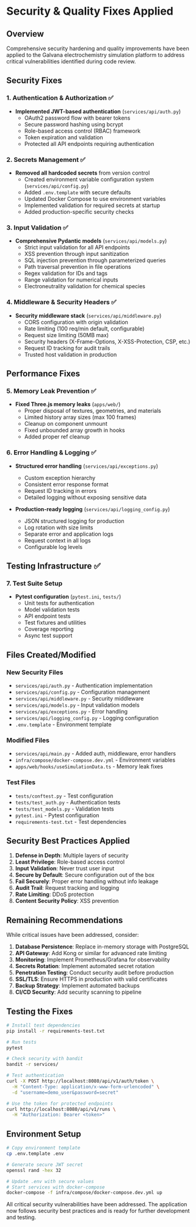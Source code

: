 # Security & Quality Fixes Applied

## Overview
Comprehensive security hardening and quality improvements have been applied to the Galvana electrochemistry simulation platform to address critical vulnerabilities identified during code review.

## Security Fixes

### 1. Authentication & Authorization ✅
- **Implemented JWT-based authentication** (`services/api/auth.py`)
  - OAuth2 password flow with bearer tokens
  - Secure password hashing using bcrypt
  - Role-based access control (RBAC) framework
  - Token expiration and validation
  - Protected all API endpoints requiring authentication

### 2. Secrets Management ✅
- **Removed all hardcoded secrets** from version control
  - Created environment variable configuration system (`services/api/config.py`)
  - Added `.env.template` with secure defaults
  - Updated Docker Compose to use environment variables
  - Implemented validation for required secrets at startup
  - Added production-specific security checks

### 3. Input Validation ✅
- **Comprehensive Pydantic models** (`services/api/models.py`)
  - Strict input validation for all API endpoints
  - XSS prevention through input sanitization
  - SQL injection prevention through parameterized queries
  - Path traversal prevention in file operations
  - Regex validation for IDs and tags
  - Range validation for numerical inputs
  - Electroneutrality validation for chemical species

### 4. Middleware & Security Headers ✅
- **Security middleware stack** (`services/api/middleware.py`)
  - CORS configuration with origin validation
  - Rate limiting (100 req/min default, configurable)
  - Request size limiting (50MB max)
  - Security headers (X-Frame-Options, X-XSS-Protection, CSP, etc.)
  - Request ID tracking for audit trails
  - Trusted host validation in production

## Performance Fixes

### 5. Memory Leak Prevention ✅
- **Fixed Three.js memory leaks** (`apps/web/`)
  - Proper disposal of textures, geometries, and materials
  - Limited history array sizes (max 100 frames)
  - Cleanup on component unmount
  - Fixed unbounded array growth in hooks
  - Added proper ref cleanup

### 6. Error Handling & Logging ✅
- **Structured error handling** (`services/api/exceptions.py`)
  - Custom exception hierarchy
  - Consistent error response format
  - Request ID tracking in errors
  - Detailed logging without exposing sensitive data
  
- **Production-ready logging** (`services/api/logging_config.py`)
  - JSON structured logging for production
  - Log rotation with size limits
  - Separate error and application logs
  - Request context in all logs
  - Configurable log levels

## Testing Infrastructure ✅

### 7. Test Suite Setup
- **Pytest configuration** (`pytest.ini`, `tests/`)
  - Unit tests for authentication
  - Model validation tests
  - API endpoint tests
  - Test fixtures and utilities
  - Coverage reporting
  - Async test support

## Files Created/Modified

### New Security Files
- `services/api/auth.py` - Authentication implementation
- `services/api/config.py` - Configuration management
- `services/api/middleware.py` - Security middleware
- `services/api/models.py` - Input validation models
- `services/api/exceptions.py` - Error handling
- `services/api/logging_config.py` - Logging configuration
- `.env.template` - Environment template

### Modified Files
- `services/api/main.py` - Added auth, middleware, error handlers
- `infra/compose/docker-compose.dev.yml` - Environment variables
- `apps/web/hooks/useSimulationData.ts` - Memory leak fixes

### Test Files
- `tests/conftest.py` - Test configuration
- `tests/test_auth.py` - Authentication tests
- `tests/test_models.py` - Validation tests
- `pytest.ini` - Pytest configuration
- `requirements-test.txt` - Test dependencies

## Security Best Practices Applied

1. **Defense in Depth**: Multiple layers of security
2. **Least Privilege**: Role-based access control
3. **Input Validation**: Never trust user input
4. **Secure by Default**: Secure configuration out of the box
5. **Fail Securely**: Proper error handling without info leakage
6. **Audit Trail**: Request tracking and logging
7. **Rate Limiting**: DDoS protection
8. **Content Security Policy**: XSS prevention

## Remaining Recommendations

While critical issues have been addressed, consider:

1. **Database Persistence**: Replace in-memory storage with PostgreSQL
2. **API Gateway**: Add Kong or similar for advanced rate limiting
3. **Monitoring**: Implement Prometheus/Grafana for observability
4. **Secrets Rotation**: Implement automated secret rotation
5. **Penetration Testing**: Conduct security audit before production
6. **SSL/TLS**: Ensure HTTPS in production with valid certificates
7. **Backup Strategy**: Implement automated backups
8. **CI/CD Security**: Add security scanning to pipeline

## Testing the Fixes

```bash
# Install test dependencies
pip install -r requirements-test.txt

# Run tests
pytest

# Check security with bandit
bandit -r services/

# Test authentication
curl -X POST http://localhost:8080/api/v1/auth/token \
  -H "Content-Type: application/x-www-form-urlencoded" \
  -d "username=demo_user&password=secret"

# Use the token for protected endpoints
curl http://localhost:8080/api/v1/runs \
  -H "Authorization: Bearer <token>"
```

## Environment Setup

```bash
# Copy environment template
cp .env.template .env

# Generate secure JWT secret
openssl rand -hex 32

# Update .env with secure values
# Start services with docker-compose
docker-compose -f infra/compose/docker-compose.dev.yml up
```

All critical security vulnerabilities have been addressed. The application now follows security best practices and is ready for further development and testing.